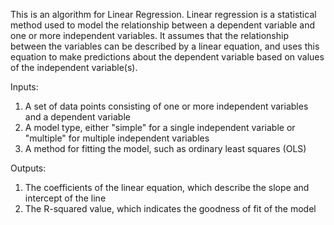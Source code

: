 This is an algorithm for Linear Regression. Linear regression is a statistical method used to model the relationship between a dependent variable and one or more independent variables. It assumes that the relationship between the variables can be described by a linear equation, and uses this equation to make predictions about the dependent variable based on values of the independent variable(s).

Inputs:

1. A set of data points consisting of one or more independent variables and a dependent variable
2. A model type, either "simple" for a single independent variable or "multiple" for multiple independent variables
3. A method for fitting the model, such as ordinary least squares (OLS)

Outputs:

1. The coefficients of the linear equation, which describe the slope and intercept of the line
2. The R-squared value, which indicates the goodness of fit of the model
